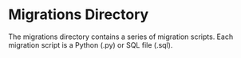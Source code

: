 # Migrations Directory

The migrations directory contains a series of migration scripts. Each migration script is a Python (.py) or 
SQL file (.sql).
